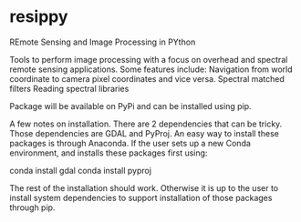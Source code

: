 # resippy
REmote Sensing and Image Processing in PYthon

Tools to perform image processing with a focus on overhead and spectral remote sensing applications.  Some features include:
Navigation from world coordinate to camera pixel coordinates and vice versa.
Spectral matched filters
Reading spectral libraries

Package will be available on PyPi and can be installed using pip.

A few notes on installation.  There are 2 dependencies that can be tricky.  Those dependencies are GDAL and PyProj.  An easy way to install these packages is through Anaconda.  If the user sets up a new Conda environment, and installs these packages first using:

conda install gdal
conda install pyproj

The rest of the installation should work.  Otherwise it is up to the user to install system dependencies to support installation of those packages through pip.
